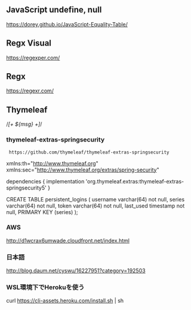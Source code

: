 ## JavaScript undefine, null
https://dorey.github.io/JavaScript-Equality-Table/

## Regx Visual
https://regexper.com/

## Regx
https://regexr.com/

## Thymeleaf
/*[+ ${msg} +]*/

### thymeleaf-extras-springsecurity
     https://github.com/thymeleaf/thymeleaf-extras-springsecurity

xmlns:th="http://www.thymeleaf.org" xmlns:sec="http://www.thymeleaf.org/extras/spring-security"

dependencies {
  implementation 'org.thymeleaf.extras:thymeleaf-extras-springsecurity5'
}

CREATE TABLE persistent_logins (
    username varchar(64) not null,
    series varchar(64) not null,
    token varchar(64) not null,
    last_used timestamp not null,
    PRIMARY KEY (series)
);

### AWS
http://d1wcrax6umwade.cloudfront.net/index.html

### 日本語
http://blog.daum.net/cyswu/16227951?category=192503

### WSL環境下でHerokuを使う
curl https://cli-assets.heroku.com/install.sh | sh
